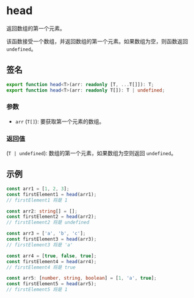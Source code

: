 # head

返回数组的第一个元素。

该函数接受一个数组，并返回数组的第一个元素。如果数组为空，则函数返回 `undefined`。

## 签名

```typescript
export function head<T>(arr: readonly [T, ...T[]]): T;
export function head<T>(arr: readonly T[]): T | undefined;
```

### 参数

- `arr` (`T[]`): 要获取第一个元素的数组。

### 返回值

(`T | undefined`): 数组的第一个元素，如果数组为空则返回 `undefined`。

## 示例

```typescript
const arr1 = [1, 2, 3];
const firstElement1 = head(arr1);
// firstElement1 将是 1

const arr2: string[] = [];
const firstElement2 = head(arr2);
// firstElement2 将是 undefined

const arr3 = ['a', 'b', 'c'];
const firstElement3 = head(arr3);
// firstElement3 将是 'a'

const arr4 = [true, false, true];
const firstElement4 = head(arr4);
// firstElement4 将是 true

const arr5: [number, string, boolean] = [1, 'a', true];
const firstElement5 = head(arr5);
// firstElement5 将是 1
```
